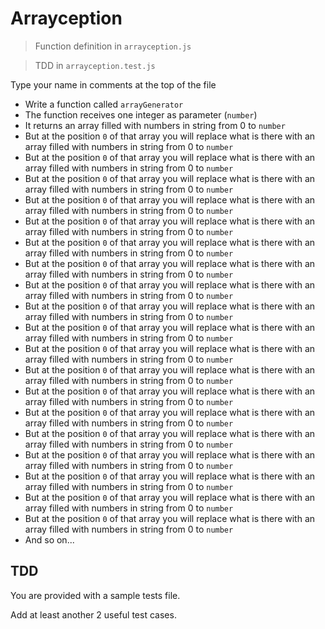 # Arrayception

>Function definition in `arrayception.js`

>TDD in `arrayception.test.js`

Type your name in comments at the top of the file

* Write a function called `arrayGenerator`
* The function receives one integer as parameter (`number`)
* It returns an array filled with numbers in string from 0 to `number`
* But at the position `0` of that array you will replace what is there with an array filled with numbers in string from 0 to `number`
* But at the position `0` of that array you will replace what is there with an array filled with numbers in string from 0 to `number`
* But at the position `0` of that array you will replace what is there with an array filled with numbers in string from 0 to `number`
* But at the position `0` of that array you will replace what is there with an array filled with numbers in string from 0 to `number`
* But at the position `0` of that array you will replace what is there with an array filled with numbers in string from 0 to `number`
* But at the position `0` of that array you will replace what is there with an array filled with numbers in string from 0 to `number`
* But at the position `0` of that array you will replace what is there with an array filled with numbers in string from 0 to `number`
* But at the position `0` of that array you will replace what is there with an array filled with numbers in string from 0 to `number`
* But at the position `0` of that array you will replace what is there with an array filled with numbers in string from 0 to `number`
* But at the position `0` of that array you will replace what is there with an array filled with numbers in string from 0 to `number`
* But at the position `0` of that array you will replace what is there with an array filled with numbers in string from 0 to `number`
* But at the position `0` of that array you will replace what is there with an array filled with numbers in string from 0 to `number`
* But at the position `0` of that array you will replace what is there with an array filled with numbers in string from 0 to `number`
* But at the position `0` of that array you will replace what is there with an array filled with numbers in string from 0 to `number`
* But at the position `0` of that array you will replace what is there with an array filled with numbers in string from 0 to `number`
* But at the position `0` of that array you will replace what is there with an array filled with numbers in string from 0 to `number`
* But at the position `0` of that array you will replace what is there with an array filled with numbers in string from 0 to `number`
* But at the position `0` of that array you will replace what is there with an array filled with numbers in string from 0 to `number`
* But at the position `0` of that array you will replace what is there with an array filled with numbers in string from 0 to `number`
* And so on...


## TDD

You are provided with a sample tests file.

Add at least another 2 useful test cases.